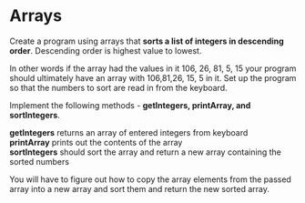 # Arrays
Create a program using arrays that **sorts a list of integers in descending order**.
Descending order is highest value to lowest.

In other words if the array had the values in it 106, 26, 81, 5, 15 your program should
ultimately have an array with 106,81,26, 15, 5 in it.
Set up the program so that the numbers to sort are read in from the keyboard.

Implement the following methods - **getIntegers, printArray, and sortIntegers**.

**getIntegers** returns an array of entered integers from keyboard<br>
**printArray** prints out the contents of the array<br>
**sortIntegers** should sort the array and return a new array containing the sorted numbers

You will have to figure out how to copy the array elements from the passed array into a new array and sort them and return the new sorted array.